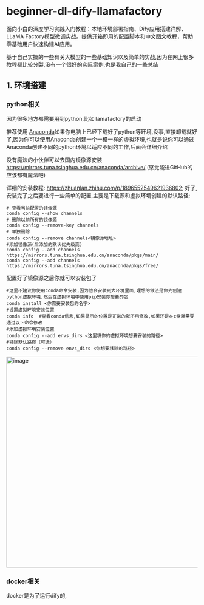 # beginner-dl-dify-llamafactory
面向小白的深度学习实践入门教程：本地环境部署指南、Dify应用搭建详解、LLaMA Factory模型微调实战。提供开箱即用的配置脚本和中文图文教程，帮助零基础用户快速构建AI应用。

基于自己实操的一些有关大模型的一些基础知识以及简单的实战,因为在网上很多教程都比较分裂,没有一个很好的实际案例,也是我自己的一些总结

## 1. 环境搭建
### python相关
因为很多地方都需要用到python,比如llamafactory的启动

推荐使用 [Anaconda](https://www.anaconda.com/download)如果你电脑上已经下载好了python等环境,没事,直接卸载就好了,因为你可以使用Anaconda创建一个一模一样的虚拟环境,也就是说你可以通过Anaconda创建不同的python环境以适应不同的工作,后面会详细介绍

没有魔法的小伙伴可以去国内镜像源安装 https://mirrors.tuna.tsinghua.edu.cn/anaconda/archive/ (感觉能进GitHub的应该都有魔法吧)

详细的安装教程: https://zhuanlan.zhihu.com/p/1896552549621936802; 好了,安装完了之后要进行一些简单的配置,主要是下载源和虚拟环境创建的默认路径;

```shell
# 查看当前配置的镜像源
conda config --show channels
# 删除以前所有的镜像源
conda config --remove-key channels
# 单独删除
conda config --remove channels<镜像源地址>
#添加镜像源(后添加的默认优先级高)
conda config --add channels https://mirrors.tuna.tsinghua.edu.cn/anaconda/pkgs/main/
conda config --add channels https://mirrors.tuna.tsinghua.edu.cn/anaconda/pkgs/free/
```
配置好了镜像源之后你就可以安装包了

```shell
#这里不建议你使用conda命令安装,因为他会安装到大环境里面,理想的做法是你先创建python虚拟环境,然后在虚拟环境中使用pip安装你想要的包
conda install <你需要安装包的名字>
#设置虚拟环境安装位置
conda info  #查看conda信息,如果显示的位置是正常的就不用修改,如果还是在c盘就需要通过以下命令修改
#添加虚拟环境安装位置
conda config --add envs_dirs <这里填你的虚拟环境想要安装的路径>
#移除默认路径（可选）
conda config --remove envs_dirs <你想要移除的路径>
```
<img width="1040" height="556" alt="image" src="https://github.com/user-attachments/assets/e781f9bb-c203-425d-a077-c08b6acd1ce3" />

### docker相关
docker是为了运行dify的,
